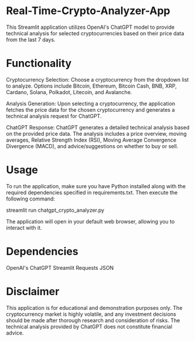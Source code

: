 # Real-Time-Crypto-Analyzer-App

This Streamlit application utilizes OpenAI's ChatGPT model to provide technical analysis for selected cryptocurrencies based on their price data from the last 7 days.

# Functionality
Cryptocurrency Selection: Choose a cryptocurrency from the dropdown list to analyze. Options include Bitcoin, Ethereum, Bitcoin Cash, BNB, XRP, Cardano, Solana, Polkadot, Litecoin, and Avalanche.

Analysis Generation: Upon selecting a cryptocurrency, the application fetches the price data for the chosen cryptocurrency and generates a technical analysis request for ChatGPT.

ChatGPT Response: ChatGPT generates a detailed technical analysis based on the provided price data. The analysis includes a price overview, moving averages, Relative Strength Index (RSI), Moving Average Convergence Divergence (MACD), and advice/suggestions on whether to buy or sell.

# Usage
To run the application, make sure you have Python installed along with the required dependencies specified in requirements.txt. Then execute the following command:

streamlit run chatgpt_crypto_analyzer.py

The application will open in your default web browser, allowing you to interact with it.

# Dependencies
OpenAI's ChatGPT
Streamlit
Requests
JSON

# Disclaimer
This application is for educational and demonstration purposes only. The cryptocurrency market is highly volatile, and any investment decisions should be made after thorough research and consideration of risks. The technical analysis provided by ChatGPT does not constitute financial advice.
